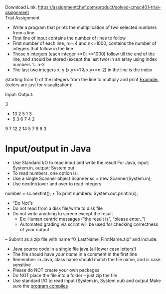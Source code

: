 Download Link: https://assignmentchef.com/product/solved-cmsc401-trial-assignment
<br>
Trial Assignment

<ul>

 <li>Write a program that prints the multiplication of two selected numbers from a line</li>

 <li>First line of input contains the number of lines to follow</li>

 <li>First number of each line, n&gt;=4 and n&lt;=1000, contains the number of integers that follow in the line</li>

 <li>Those n integers (each integer &gt;=0; &lt;=1000) follow till the end of the line, and should be stored (except the last two) in an array using index numbers 1…n-2</li>

 <li>The last two integers x, y (x,y&gt;=1 &amp; x,y&lt;=n-2) in the line is the index</li>

</ul>

(starting from 1) of the integers from the line to multiply and print <u>Example: </u>(colors are just for visualization):

Input:                                                              Output:

3

<ul>

 <li>13 2 5 1 3</li>

 <li>5 3 6 7 4 2</li>

</ul>

9 7 12 2 14 5 7 9 6 3

<h1>Input/output in Java</h1>

<ul>

 <li>Use Standard I/O to read input and write the result For Java, input: System.in, output: System.out</li>

 <li>To read numbers, one option is:</li>

 <li>Use a single Scanner object Scanner sc = new Scanner(System.in);</li>

 <li>Use nextInt()over and over to read integers</li>

</ul>

number = sc.nextInt(); • To print numbers: System.out.println(x);

<ul>

 <li>“Do Not”s</li>

 <li>Do not read from a disk file/write to disk file</li>

 <li>Do not write anything to screen except the result

  <ul>

   <li>Ex: Human centric messages (“the result is”, “please enter..”)</li>

   <li>Automated grading via script will be used for checking correctness of your output</li>

  </ul></li>

</ul>

– Submit as a zip file with name “0_LastName_FirstName.zip” and include:

<ul>

 <li>Java source code in a single file java (all lower case letters!)</li>

 <li>The file should have <em>your name </em>in a comment in the first line</li>

 <li>Remember: in Java, class name should match the file name, and is case sensitive</li>

 <li>Please do NOT create your own packages</li>

 <li>Do NOT place the file into a folder – just zip the file</li>

 <li>Use standard I/O to read input (System.in, System.out) and output Make sure the <u>program compiles</u></li>

</ul>